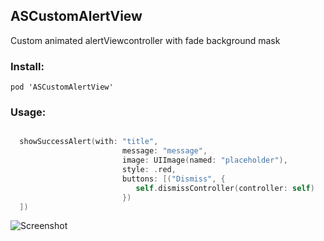 ## ASCustomAlertView

Custom animated alertViewcontroller with fade background mask

### Install:

~~~
pod 'ASCustomAlertView'
~~~

### Usage:
```swift

  showSuccessAlert(with: "title",
                         message: "message",
                         image: UIImage(named: "placeholder"),
                         style: .red,
                         buttons: [("Dismiss", {
                            self.dismissController(controller: self)
                         })
  ])
  ```

 ![Screenshot](https://media.giphy.com/media/l4FGJYIBoWHAP9XRm/giphy.gif)
